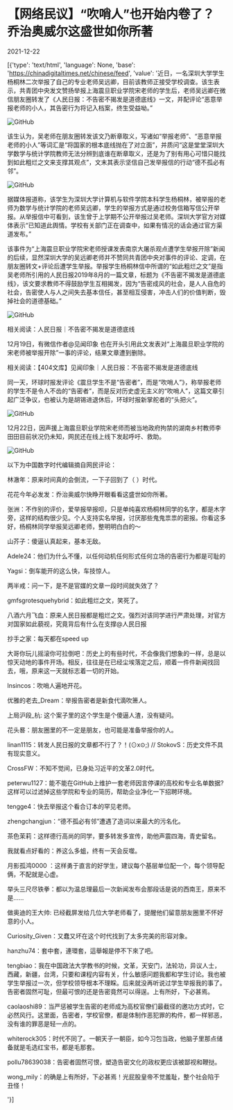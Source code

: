 # 【网络民议】“吹哨人”也开始内卷了？乔治奥威尔这盛世如你所著

2021-12-22

[{'type': 'text/html', 'language': None, 'base': 'https://chinadigitaltimes.net/chinese/feed', 'value': '近日，一名深圳大学学生杨桐林二次举报了自己的专业老师吴远卿，目前该教师正接受学校调查。该生表示，共青团中央发文赞扬举报上海震旦职业学院宋老师的学生后，老师吴远卿在微信朋友圈转发了《人民日报：不告密不揭发是道德底线》一文，并配评论“恶意举报老师的小人，其告密行为将记入档案，终生受益呦。”

![GitHub](https://chinadigitaltimes.net/chinese/files/2021/12/image-1640155101502.png)

该生认为，吴老师在朋友圈转发该文乃断章取义，写诸如“举报老师”、“恶意举报老师的小人”等词汇是“将国家的根本底线抛在了对立面”，并质问“这是堂堂深圳大学数学与统计学院教师无法分辨到底谁在断章取义，还是为了别有用心可惜只能找到如此粗烂之文来支撑其观点”，文末其表示坚信自己发举报信的行动“德不孤必有邻”。

![GitHub](https://chinadigitaltimes.net/chinese/files/2021/12/image-1640156038902.png)

据媒体报道称，该学生为深圳大学计算机与软件学院本科学生杨桐林，被举报的老师为数学与统计学院的老师吴远卿，学生的举报方式是通过校务信箱写信公开举报。从举报信中可看到，该生曾于上学期不公开举报过吴老师。深圳大学官方对媒体表示“已知道此舆情。学校有关部门正在调查中，如果有情况的话会通过官方渠道发布。”



该事件为“上海震旦职业学院宋老师授课发表南京大屠杀观点遭学生举报开除”新闻的后续，显然深圳大学的吴远卿老师并不赞同共青团中央对事件的评论、定调，在朋友圈转文+评论后遭学生举报。举报学生杨桐林信中所谓的“如此粗烂之文”是指吴老师所引用的人民日报2019年8月的一篇文章，标题为《不告密不揭发是道德底线》，该文要求教师不得鼓励学生互相揭发，因为“告密成风的社会，是人人自危的社会，告密使人与人之间失去基本信任，甚至相互侵害，冲击人们的价值判断，毁掉社会的道德基础。”

![GitHub](https://chinadigitaltimes.net/chinese/files/2021/12/image-1640151096228.png)

相关阅读：人民日报｜不告密不揭发是道德底线

12月19日，有微信作者@见闻印象 也在开头引用此文发表对“上海晨旦职业学院的宋老师被举报开除”一事的评论，结果文章遭到删除。

相关阅读：【404文库】见闻印象｜人民日报：不告密不揭发是道德底线

同一天，环球时报发评论《震旦学生不是“告密者”，而是“吹哨人”》，称举报老师的学生不是令人不齿的“告密者”，而是反对历史虚无主义的“吹哨人”，这篇文章引起广泛争议，也被认为是胡锡进退休后，环球时报新掌舵者的“头把火”。

![GitHub](https://chinadigitaltimes.net/chinese/files/2021/12/image-1639939993291.png)

12月22日，因声援上海震旦职业学院宋老师而被当地政府拘禁的湖南乡村教师李田田目前状况仍未知，网民还在线上线下发起呼吁、救助。

![GitHub](https://chinadigitaltimes.net/chinese/files/2021/12/image-1639989308408.png)

以下为中国数字时代编辑摘自网民评论：



林澈年：原来时间真的会倒流，一下子回到了（    ）时代。

花花今年必发发：乔治奥威尔快睁开眼看看这盛世如你所著。

张洲：不作别的评价，爱举报举报呗，只是单纯喜欢杨桐林同学的名字，都是木字旁，这样的结构很少见。个人支持实名举报，讨厌那些鬼鬼祟祟的密报。你看这多好，杨桐林同学举报吴远卿老师，整明明白白的～

山芥子：傻逼认真起来，基本无敌。

Adele24：他们为什么不懂，以任何动机任何形式任何立场的告密行为都是可耻的

Yagsi：倒车能开的这么快，车技惊人。

两半戒：问一下，是不是官媒的文章一段时间就失效了？

gmfsgrotesquehybrid：如此粗烂之文，笑死了。

八酒六月飞血：原来人民日报都是粗烂之文。强烈对该同学进行严肃处理，对官方对国家如此藐视，究竟背后有什么在支撑@人民日报

抄手之家：每天都在speed up

大哥你玩儿摇滚你可拉倒吧：历史上的有些时代，不会像我们想象的一样，总是以惊天动地的事件开场。相反，往往是在已经尘埃落定之后，顺着一件件新闻找回去，哦，原来这一天就标志着一切的开始。

lnsincos：吹哨人遍地开花。

优雅的老去_Dream：举报告密者是新食代滴吹箫人。

上局沪段_杭: 这个案子里的这个学生是个傻逼人渣，没有疑问。

花头晷：朋友圈里的不一定是朋友，也可能是准备举报你的人。

linan1115：转发人民日报的文章都不行了？！(⊙x⊙;)  //  StokovS：历史文件不具有现实意义。

CrossFW：不知不觉间，已身处习近平的文革2.0时代。

peterwu1127：能不能在GitHub上维护一套老师因言停课的高校和专业名单数据?这样可以过滤掉这些学院和专业的简历，帮助企业净化一下招聘环境。

tengge4：快去举报这个看合订本的罕见老师。

zhengchangjun：“德不孤必有邻”遭遇了造词以来最大的污名化。

茶色茉莉：这样德行高尚的同学，要多转发多宣传，助他声震四海，青史留名。

我就看点好看的：养这么多蛆，终有一天会反噬。

月影孤鸿0000 ：这样勇于直言的好学生，建议每个基层单位配一个，每个领导配俩，不配就是心虚。

举头三尺尽铁拳：都以为温总理最后一次新闻发布会那段话是说的西南王，原来不是……

做奥迪的王大帅: 已经截屏发给几位大学老师看了，提醒他们留意朋友圈里不怀好意的小人。

Curiosity_Given：又蠢又坏在这个时代找到了太多完美的形容对象。

hanzhu74：套中套，連環套，這舉報是停不下來了吧。

tengbiao：我在中国政法大学教书的时候，文革，天安门，法轮功，异议人士，西藏，新疆，台湾，只要和课程内容有关，什么敏感问题我都和学生讨论。我也被学生举报过一次，但学校领导根本不理睬。后来就没再听说过学生举报我的事了。告密者固然可耻，但最可恨的还是告密竟然可以得逞。上有所好，下必甚焉。

caolaoshi89：当严惩被学生告密的老师成为高校官僚们最截径的邀功方式时，它必然风行。这里面，告密者，学校官僚，都是体制作恶犯罪的构件，都一样邪恶，没有谁的罪恶是轻一点的。

whiterock305：时代不同了。一朝天子一朝臣，如今习包当政，他脑子里那点储备就是毛选红宝书，都是毛那套。

pollu78639038：告密者固然可恨，塑造告密文化的政权更应该被鄙视和鞭挞。

wong_mily：的确是上有所好，下必甚焉！光屁股皇帝不觉羞耻，整个社会陷于丑怪！

'}]
